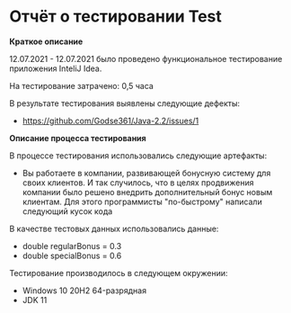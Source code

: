 # Отчёт о тестировании Test

**Краткое описание**

12.07.2021 - 12.07.2021 было проведено функциональное тестирование приложения InteliJ Idea.

На тестирование затрачено: 0,5 часа

В результате тестирования выявлены следующие дефекты:
* https://github.com/Godse361/Java-2.2/issues/1


**Описание процесса тестирования**

В процессе тестирования использовались следующие артефакты:
* Вы работаете в компании, развивающей бонусную систему для своих клиентов.
И так случилось, что в целях продвижения компании было решено внедрить дополнительный бонус новым клиентам.
Для этого программисты "по-быстрому" написали следующий кусок кода


В качестве тестовых данных использовались данные:
* double regularBonus = 0.3
* double specialBonus = 0.6

Тестирование производилось в следующем окружении:
* Windows 10 20H2 64-разрядная
* JDK 11
